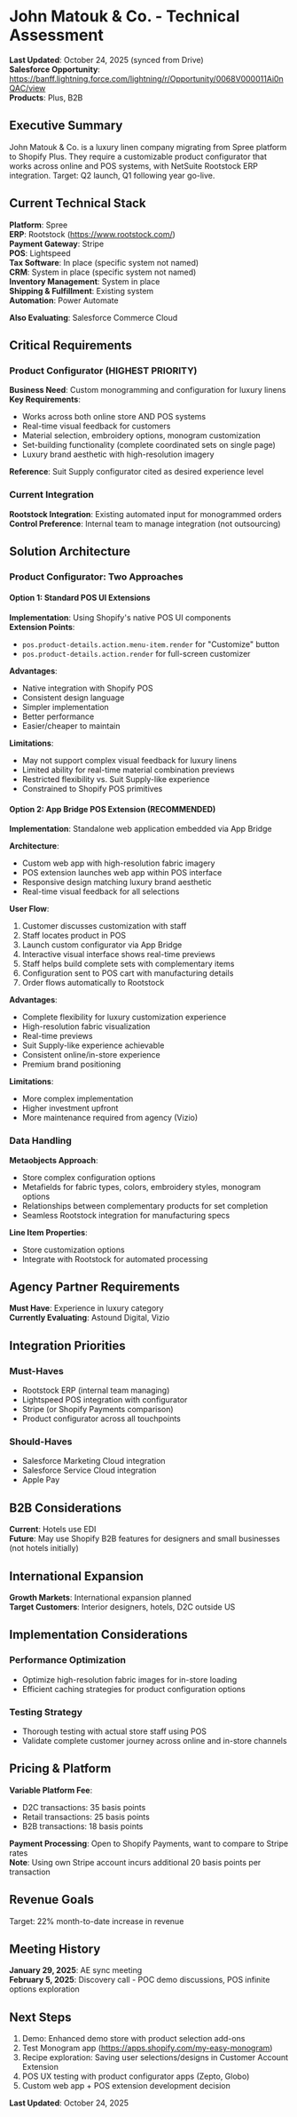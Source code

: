 # John Matouk & Co. - Technical Assessment

**Last Updated**: October 24, 2025 (synced from Drive)  
**Salesforce Opportunity**: https://banff.lightning.force.com/lightning/r/Opportunity/0068V000011Ai0nQAC/view  
**Products**: Plus, B2B

## Executive Summary

John Matouk & Co. is a luxury linen company migrating from Spree platform to Shopify Plus. They require a customizable product configurator that works across online and POS systems, with NetSuite Rootstock ERP integration. Target: Q2 launch, Q1 following year go-live.

## Current Technical Stack

**Platform**: Spree  
**ERP**: Rootstock (https://www.rootstock.com/)  
**Payment Gateway**: Stripe  
**POS**: Lightspeed  
**Tax Software**: In place (specific system not named)  
**CRM**: System in place (specific system not named)  
**Inventory Management**: System in place  
**Shipping & Fulfillment**: Existing system  
**Automation**: Power Automate

**Also Evaluating**: Salesforce Commerce Cloud

## Critical Requirements

### Product Configurator (HIGHEST PRIORITY)

**Business Need**: Custom monogramming and configuration for luxury linens  
**Key Requirements**:
- Works across both online store AND POS systems
- Real-time visual feedback for customers
- Material selection, embroidery options, monogram customization
- Set-building functionality (complete coordinated sets on single page)
- Luxury brand aesthetic with high-resolution imagery

**Reference**: Suit Supply configurator cited as desired experience level

### Current Integration

**Rootstock Integration**: Existing automated input for monogrammed orders  
**Control Preference**: Internal team to manage integration (not outsourcing)

## Solution Architecture

### Product Configurator: Two Approaches

#### Option 1: Standard POS UI Extensions
**Implementation**: Using Shopify's native POS UI components  
**Extension Points**:
- `pos.product-details.action.menu-item.render` for "Customize" button
- `pos.product-details.action.render` for full-screen customizer

**Advantages**:
- Native integration with Shopify POS
- Consistent design language
- Simpler implementation
- Better performance
- Easier/cheaper to maintain

**Limitations**:
- May not support complex visual feedback for luxury linens
- Limited ability for real-time material combination previews
- Restricted flexibility vs. Suit Supply-like experience
- Constrained to Shopify POS primitives

#### Option 2: App Bridge POS Extension (RECOMMENDED)
**Implementation**: Standalone web application embedded via App Bridge

**Architecture**:
- Custom web app with high-resolution fabric imagery
- POS extension launches web app within POS interface
- Responsive design matching luxury brand aesthetic
- Real-time visual feedback for all selections

**User Flow**:
1. Customer discusses customization with staff
2. Staff locates product in POS
3. Launch custom configurator via App Bridge
4. Interactive visual interface shows real-time previews
5. Staff helps build complete sets with complementary items
6. Configuration sent to POS cart with manufacturing details
7. Order flows automatically to Rootstock

**Advantages**:
- Complete flexibility for luxury customization experience
- High-resolution fabric visualization
- Real-time previews
- Suit Supply-like experience achievable
- Consistent online/in-store experience
- Premium brand positioning

**Limitations**:
- More complex implementation
- Higher investment upfront
- More maintenance required from agency (Vizio)

### Data Handling

**Metaobjects Approach**:
- Store complex configuration options
- Metafields for fabric types, colors, embroidery styles, monogram options
- Relationships between complementary products for set completion
- Seamless Rootstock integration for manufacturing specs

**Line Item Properties**:
- Store customization options
- Integrate with Rootstock for automated processing

## Agency Partner Requirements

**Must Have**: Experience in luxury category  
**Currently Evaluating**: Astound Digital, Vizio

## Integration Priorities

### Must-Haves
- Rootstock ERP (internal team managing)
- Lightspeed POS integration with configurator
- Stripe (or Shopify Payments comparison)
- Product configurator across all touchpoints

### Should-Haves
- Salesforce Marketing Cloud integration
- Salesforce Service Cloud integration
- Apple Pay

## B2B Considerations

**Current**: Hotels use EDI  
**Future**: May use Shopify B2B features for designers and small businesses (not hotels initially)

## International Expansion

**Growth Markets**: International expansion planned  
**Target Customers**: Interior designers, hotels, D2C outside US

## Implementation Considerations

### Performance Optimization
- Optimize high-resolution fabric images for in-store loading
- Efficient caching strategies for product configuration options

### Testing Strategy
- Thorough testing with actual store staff using POS
- Validate complete customer journey across online and in-store channels

## Pricing & Platform

**Variable Platform Fee**:
- D2C transactions: 35 basis points
- Retail transactions: 25 basis points
- B2B transactions: 18 basis points

**Payment Processing**: Open to Shopify Payments, want to compare to Stripe rates  
**Note**: Using own Stripe account incurs additional 20 basis points per transaction

## Revenue Goals

Target: 22% month-to-date increase in revenue

## Meeting History

**January 29, 2025**: AE sync meeting  
**February 5, 2025**: Discovery call - POC demo discussions, POS infinite options exploration

## Next Steps

1. Demo: Enhanced demo store with product selection add-ons
2. Test Monogram app (https://apps.shopify.com/my-easy-monogram)
3. Recipe exploration: Saving user selections/designs in Customer Account Extension
4. POS UX testing with product configurator apps (Zepto, Globo)
5. Custom web app + POS extension development decision

**Last Updated**: October 24, 2025
